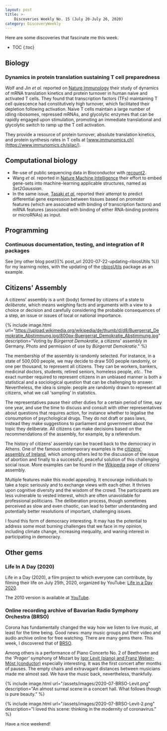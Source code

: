 ```yaml
---
layout: post
title: >-
    Discoveries Weekly No. 15 (July 20-July 26, 2020)
category: DiscoveryWeekly
---
```


Here are some discoveries that fascinate me this week.

* TOC
{:toc}

## Biology

### Dynamics in protein translation sustaining T cell preparedness

Wolf and Jin *et al.* reported on [Nature
Immunology](https://www.nature.com/articles/s41590-020-0714-5) their study of
dynamics of mRNA translation kinetics and protein turnover in human naive and
activated T cells. They found that transcription factors (TFs) maintaining T
cell quiescence had constitutively high turnover, which facilitated their
depletion following activation. Naive T cells maintain a large number of idling
ribosomes, repressed mRNAs, and glycolytic enzymes that can be rapidly engaged
upon stimulation, promoting an immediate translational and glycolytic switch to
ramp up the T cell activation.

They provide a resource of protein turnover, absolute translation kinetics, and
protein synthesis rates in T cells at
[www.immunomics.ch](https://www.immunomics.ch/silac/).

## Computational biology

* Re-use of public sequencing data in Bioconductor with
  [recount2](https://bioconductor.org/packages/devel/workflows/vignettes/recountWorkflow/inst/doc/recount-workflow.html).
* Wang *et al.* reported in
    [Nature Machine
    Intelligence](https://www.nature.com/articles/s42256-020-0193-2) their
    effort to embed gene-sets into machine-learning applicable structures, named
    as *Set2Gaussian*.
* In the same issue, [Tasaki *et
    al.*](https://www.nature.com/articles/s42256-020-0201-6) reported their
    attempt to predict differential gene expression between tissues based on
    promoter features (which are associated with binding of transcription
    factors) and mRNA features (associated with binding of either RNA-binding
    proteins or microRNAs) as input.

## Programming

### Continuous documentation, testing, and integration of R packages

See [my other blog post]({% post_url 2020-07-22-updating-ribiosUtils %}) for my
learning notes, with the updating of the
[ribiosUtils](bedapub.github.io/ribiosUtils) package as an example.

## Citizens' Assembly

A citizens' assembly is a unit (body) formed by citizens of a state to
*deliberate*, which means weighing facts and arguments with a view to a choice or
decision and carefully considering the probable consequences of a step, an issue
or issues of local or national importance.

{% include image.html
url="https://upload.wikimedia.org/wikipedia/de/thumb/d/d8/Buergerrat_Demokratie_Abstimmung.jpg/800px-Buergerrat_Demokratie_Abstimmung.jpg"
description="Voting by <i>Bürgerrat Demokratie</i>, a citizens' assembly in
Germany. Photo and permission of use by <i>Bürgerrat Demokratie</i>."
%}

The membership of the assembly is randomly selected. For instance, in a state of
500,000 people, we may decide to draw 500 people randomly, or one per thousand,
to represent all citizens. They can be workers, bankers, medicinal doctors,
students, retired seniors, homeless people, *etc.*. The exact number required to
represent citizens in an unbiased manner is both a statistical and a
sociological question that can be challenging to answer. Nevertheless, the idea
is simple: people are randomly drawn to represent all citizens, what we call
&lsquo;sampling&rsquo; in statistics.

The representatives pause their other duties for a certain period of time, say
one year, and use the time to discuss and consult with other representatives
about questions that requires action, for instance whether to legalise the
consumption of psychological drugs. They do not draft or pass laws, instead they
make suggestions to parliament and government about the topic they deliberate.
All citizens can make decisions based on the recommendations of the assembly,
for example, by a referendum.

The history of citizens' assembly can be traced back to the democracy in Athens.
One of the famous contemporary examples is the [citizens' assembly of
Ireland](https://en.wikipedia.org/wiki/Citizens%27_Assembly_(Ireland)), which
among others led to the discussion of the issue of abortion and finally to a
successful, peaceful solution of this challenging social issue. More examples can
be found in the [Wikipedia](https://en.wikipedia.org/wiki/Citizens%27_assembly)
page of citizens' assembly.

Multiple features make this model appealing. It encourage individuals to take a
topic seriously and to exchange views with each other. It thrives upon cognitive
diversity and the wisdom of the crowd. The participants are less vulnerable to
vested interest, which are often unavoidable for professional politicians. The
deliberation process, though sometimes perceived as slow and even chaotic, can
lead to better understanding and potentially better resolutions of important,
challenging issues.

I found this form of democracy interesting. It may has the potential to address
some most burning challenges that we face in my opinion, including climate
change, increasing inequality, and waning interest in participating in
democracy.

## Other gems

### Life In A Day (2020)

Life in a Day (2020), a film project to which everyone can contribute, by
filming their life on July 25th, 2020, organized by YouTube: [Life in a Day
2020](https://lifeinaday.youtube/).

The 2010 version is available at
[YouTube](https://www.youtube.com/watch?v=JaFVr_cJJIY).

### Online recording archive of Bavarian Radio Symphony Orchestra (BRSO)

Corona has fundamentally changed the way how we listen to live music, at least
for the time being. Good news: many music groups put their video and audio
archive online for free watching. There are many gems there. This week, I
discovered that of
[BRSO](https://www.br-so.de/meisterwerke-der-klassischen-musik/).

Among others is a performance of Piano Concerto No. 2 of Beethoven and the
*&lsquo;Prager&rsquo;* symphony of Mozart by [Igor Levit (piano) and Franz
Welser-Möst
(conductor)](https://www.br-so.de/video/igor-levit-franz-welser-moest/)
especially interesting. It was the first concert after months of pauses. The
empty chairs and extravagant distances between musicians made me almost sad.  We
have the music back, nevertheless, thankfully.

{% include image.html
url="/assets/images/2020-07-BRSO-Levit.png"
description="An almost surreal scene in a concert hall. What follows though is
pure beauty."
%}

{% include image.html
url="/assets/images/2020-07-BRSO-Levit-2.png"
description="I loved this scene: thinking in the modernity of coronavirus."
%}

Have a nice weekend!
